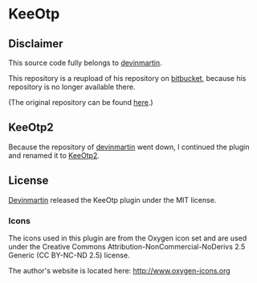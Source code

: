 # KeeOtp

## Disclaimer

This source code fully belongs to [devinmartin](https://bitbucket.org/devinmartin).

This repository is a reupload of his repository on [bitbucket](https://bitbucket.org/), because his repository is no longer available there.

(The original repository can be found [here](https://bitbucket.org/devinmartin/keeotp).)

## KeeOtp2

Because the repository of [devinmartin](https://bitbucket.org/devinmartin) went down, I continued the plugin and renamed it to [KeeOtp2](https://github.com/tiuub/KeeOtp2).

## License

[Devinmartin](https://bitbucket.org/devinmartin) released the KeeOtp plugin under the MIT license.

### Icons

The icons used in this plugin are from the Oxygen icon set and are used under the Creative Commons Attribution-NonCommercial-NoDerivs 2.5 Generic (CC BY-NC-ND 2.5) license.

The author's website is located here: http://www.oxygen-icons.org